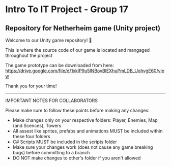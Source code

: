 # Intro To IT Project - Group 17
Repository for Netherheim game (Unity project)
-----------------------------------------------------------------------------------------------------
Welcome to our Unity game repository! 👋

This is where the source code of our game is located and mangaged throughout the project

The game prototype can be downloaded from here: https://drive.google.com/file/d/1xklP9u5INBovBlEXhuPmLDB_UohvgE60/view

Thank you for your time!

-----------------------------------------------------------------------------------------------------
IMPORTANT NOTES FOR COLLABORATORS

Please make sure to follow these points before making any changes:
  + Make changes only on your respective folders: Player, Enemies, Map (and Scences), Towers
  + All assest like sprites, prefabs and animations MUST be included within these four folders
  + C# Scripts MUST be included in the scripts folder
  + Make sure your changes work (does not cause any game breaking bugs) before committing to a branch
  + DO NOT make changes to other's folder if you aren't allowed
